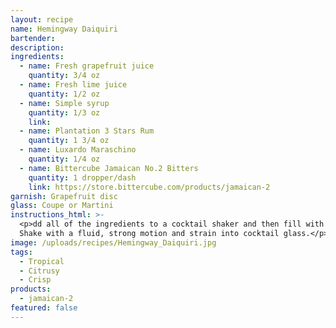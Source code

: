 ```yaml
---
layout: recipe
name: Hemingway Daiquiri
bartender:
description:
ingredients:
  - name: Fresh grapefruit juice
    quantity: 3/4 oz
  - name: Fresh lime juice
    quantity: 1/2 oz
  - name: Simple syrup
    quantity: 1/3 oz
    link:
  - name: Plantation 3 Stars Rum
    quantity: 1 3/4 oz
  - name: Luxardo Maraschino
    quantity: 1/4 oz
  - name: Bittercube Jamaican No.2 Bitters
    quantity: 1 dropper/dash
    link: https://store.bittercube.com/products/jamaican-2
garnish: Grapefruit disc
glass: Coupe or Martini
instructions_html: >-
  <p>dd all of the ingredients to a cocktail shaker and then fill with ice.
  Shake with a fluid, strong motion and strain into cocktail glass.</p>
image: /uploads/recipes/Hemingway_Daiquiri.jpg
tags:
  - Tropical
  - Citrusy
  - Crisp
products:
  - jamaican-2
featured: false
---
```



